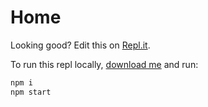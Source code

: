 # Home

Looking good? Edit this on [Repl.it](https://repl.it/@egoist/docute-starter).

To run this repl locally, [download me](https://repl.it/@egoist/docute-starter.zip) and run:

```bash
npm i
npm start
```